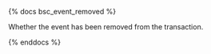 {% docs bsc_event_removed %}

Whether the event has been removed from the transaction.

{% enddocs %}